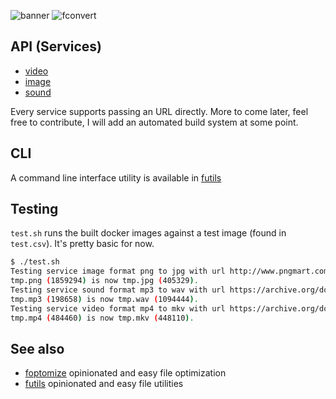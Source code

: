 ![banner](https://s3.eu-west-3.amazonaws.com/juke-github/fconvert-b.png)
![fconvert](https://s3.eu-west-3.amazonaws.com/juke-github/fconvert1.gif)

## API (Services)
- [video](/video/README.md)
- [image](/image/README.md)
- [sound](/sound/README.md)

Every service supports passing an URL directly.
More to come later, feel free to contribute, I will add an automated build system at some point.

## CLI
A command line interface utility is available in [futils](https://github.com/jukefr/futils#cli)

## Testing
`test.sh` runs the built docker images against a test image (found in `test.csv`). It's pretty basic for now.
```bash
$ ./test.sh
Testing service image format png to jpg with url http://www.pngmart.com/files/1/Cat-PNG-H...
tmp.png (1859294) is now tmp.jpg (405329).
Testing service sound format mp3 to wav with url https://archive.org/download/testmp3test...
tmp.mp3 (198658) is now tmp.wav (1094444).
Testing service video format mp4 to mkv with url https://archive.org/download/CatDoesYipp...
tmp.mp4 (484460) is now tmp.mkv (448110).
```

## See also
- [foptomize](https://github.com/jukefr/foptimize) opinionated and easy file optimization
- [futils](https://github.com/jukefr/futils) opinionated and easy file utilities
